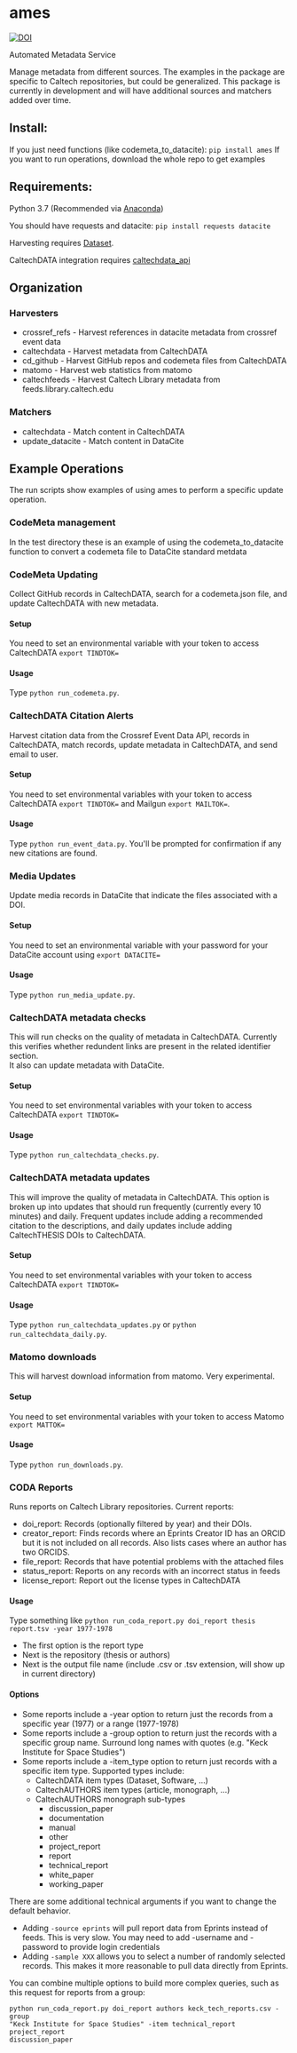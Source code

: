 # ames

[![DOI](https://data.caltech.edu/badge/110025475.svg)](https://data.caltech.edu/badge/latestdoi/110025475)

Automated Metadata Service

Manage metadata from different sources.  The examples in the package are
specific to Caltech repositories, but could be generalized.  This package 
is currently in development and will have additional sources and matchers 
added over time.

## Install:

If you just need functions (like codemeta_to_datacite): `pip install ames`
If you want to run operations, download the whole repo to get examples

## Requirements: 

Python 3.7 (Recommended via [Anaconda](https://www.anaconda.com/download)) 

You should have requests and datacite: `pip install requests datacite`

Harvesting requires [Dataset](https://github.com/caltechlibrary/dataset).

CaltechDATA integration requires [caltechdata_api](https://github.com/caltechlibrary/caltechdata_api)

## Organization

### Harvesters

- crossref_refs - Harvest references in datacite metadata from crossref event data
- caltechdata - Harvest metadata from CaltechDATA
- cd_github - Harvest GitHub repos and codemeta files from CaltechDATA
- matomo - Harvest web statistics from matomo
- caltechfeeds - Harvest Caltech Library metadata from feeds.library.caltech.edu

### Matchers

- caltechdata - Match content in CaltechDATA
- update_datacite - Match content in DataCite

## Example Operations

The run scripts show examples of using ames to perform a specific update
operation.

### CodeMeta management

In the test directory these is an example of using the codemeta_to_datacite
function to convert a codemeta file to DataCite standard metdata

### CodeMeta Updating

Collect GitHub records in CaltechDATA, search for a codemeta.json file, and
update CaltechDATA with new metadata.

#### Setup
You need to set an environmental variable with your token to access
CaltechDATA `export TINDTOK=`

#### Usage

Type `python run_codemeta.py`. 

### CaltechDATA Citation Alerts

Harvest citation data from the Crossref Event Data API, records in
CaltechDATA, match records, update metadata in CaltechDATA, and send email to
user.

#### Setup
You need to set environmental variables with your token to access
CaltechDATA `export TINDTOK=` and Mailgun `export MAILTOK=`.

#### Usage

Type `python run_event_data.py`. You'll be prompted for confirmation if any 
new citations are found.  

### Media Updates

Update media records in DataCite that indicate the files associated with a DOI.

#### Setup
You need to set an environmental variable with your password for your DataCite
account using `export DATACITE=`

#### Usage

Type `python run_media_update.py`.  

### CaltechDATA metadata checks

This will run checks on the quality of metadata in CaltechDATA.  Currently this
verifies whether redundent links are present in the related identifier section.  
It also can update metadata with DataCite.

#### Setup
You need to set environmental variables with your token to access
CaltechDATA `export TINDTOK=`

#### Usage

Type `python run_caltechdata_checks.py`. 

### CaltechDATA metadata updates

This will improve the quality of metadata in CaltechDATA.  This option is
broken up into updates that should run frequently (currently every 10 minutes)
and daily. Frequent updates include adding a recommended citation to the
descriptions, and daily updates include adding CaltechTHESIS DOIs to
CaltechDATA.

#### Setup
You need to set environmental variables with your token to access
CaltechDATA `export TINDTOK=`

#### Usage

Type `python run_caltechdata_updates.py` or `python run_caltechdata_daily.py`. 

### Matomo downloads

This will harvest download information from matomo.  Very experimental.  

#### Setup
You need to set environmental variables with your token to access
Matomo `export MATTOK=`

#### Usage

Type `python run_downloads.py`. 

### CODA Reports

Runs reports on Caltech Library repositories.  Current reports:

- doi_report: Records (optionally filtered by year) and their DOIs.
- creator_report: Finds records where an Eprints Creator ID has an ORCID 
but it is not included on all records.  Also lists cases where an author has
two ORCIDS.
- file_report: Records that have potential problems with the attached files
- status_report: Reports on any records with an incorrect status in feeds
- license_report: Report out the license types in CaltechDATA

#### Usage

Type something like `python run_coda_report.py doi_report thesis report.tsv -year 1977-1978`

- The first option is the report type 
- Next is the repository (thesis or authors)
- Next is the output file name (include .csv or .tsv extension, will show up in current directory)

#### Options
- Some reports include a -year option to return just the records from a specific year (1977) or a
range (1977-1978)
- Some reports include a -group option to return just the records with a
  specific group name.  Surround long names with quotes (e.g. "Keck Institute for Space Studies")
- Some reports include a -item_type option to return just records with a
  specific item type.  Supported types include:
    - CaltechDATA item types (Dataset, Software, ...)
    - CaltechAUTHORS item types (article, monograph, ...)
    - CaltechAUTHORS monograph sub-types
        - discussion_paper
        - documentation
        - manual
        - other
        - project_report
        - report
        - technical_report
        - white_paper
        - working_paper

There are some additional technical arguments if you want to change the default behavior.
- Adding `-source eprints` will pull report data from Eprints instead of feeds.  This is
very slow.  You may need to add -username and -password to provide login
credentials
- Adding `-sample XXX` allows you to select a number of randomly selected records.  This makes it
  more reasonable to pull data directly from Eprints.

You can combine multiple options to build more complex queries, such as this
request for reports from a group:

```
python run_coda_report.py doi_report authors keck_tech_reports.csv -group
"Keck Institute for Space Studies" -item technical_report project_report
discussion_paper
```


